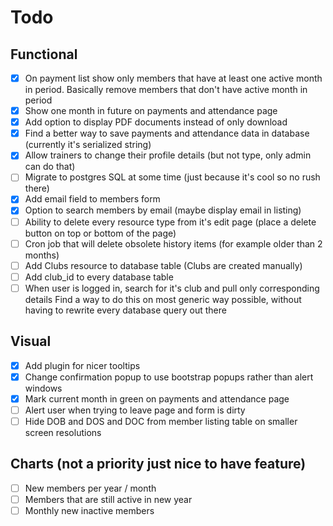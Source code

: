 Todo
====================================

Functional
------------------------------------
- [x] On payment list show only members that have at least one active month in period.
      Basically remove members that don't have active month in period
- [x] Show one month in future on payments and attendance page
- [x] Add option to display PDF documents instead of only download
- [x] Find a better way to save payments and attendance data in database
    (currently it's serialized string)
- [x] Allow trainers to change their profile details (but not type, only admin can do that)
- [ ] Migrate to postgres SQL at some time (just because it's cool so no rush there)
- [x] Add email field to members form
- [x] Option to search members by email (maybe display email in listing)
- [ ] Ability to delete every resource type from it's edit page (place a delete button on top or bottom of the page)
- [ ] Cron job that will delete obsolete history items (for example older than 2 months)
- [ ] Add Clubs resource to database table (Clubs are created manually)
- [ ] Add club_id to every database table
- [ ] When user is logged in, search for it's club and pull only corresponding details
      Find a way to do this on most generic way possible, without having to rewrite every database query out there

Visual
------------------------------------
- [x] Add plugin for nicer tooltips
- [x] Change confirmation popup to use bootstrap popups rather than alert windows
- [x] Mark current month in green on payments and attendance page
- [ ] Alert user when trying to leave page and form is dirty
- [ ] Hide DOB and DOS and DOC from member listing table on smaller screen resolutions

Charts (not a priority just nice to have feature)
------------------------------------
- [ ] New members per year / month
- [ ] Members that are still active in new year
- [ ] Monthly new inactive members
